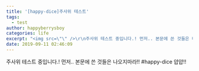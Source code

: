```yaml
---
title: '[happy-dice]주사위 테스트'
tags:
  - test
author: happyberrysboy
categories: life
excerpt: "<img src=\"\" />\r\n주사위 테스트 중입니다.! 먼저.. 본문에 쓴 것들은 나오지마라!! #happy-dice 얍얍!!....."
date: 2019-09-11 02:46:09
---
```


주사위 테스트 중입니다.!
먼저.. 본문에 쓴 것들은 나오지마라!!
#happy-dice
얍얍!!
